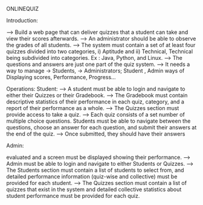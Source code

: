 ONLINEQUIZ

Introduction:

   --> Build a web page that can deliver quizzes that a student can take and view their scores 
afterwards. 
   --> An administrator should be able to observe the grades of all students.
   --> The system must contain a set of at least four quizzes divided into two categories, 
        i)  Aptitude and 
        ii) Technical, 
            Technical being subdivided into categories.
            Ex : Java, Python, and Linux.
   --> The questions and answers are just one part of the quiz system.
   --> It needs a way to manage 
        -> Students, 
        -> Administrators;
           Student , Admin ways of 
             Displaying scores, 
             Performance, 
             Progress…
             
Operations:
   Student:
     --> A student must be able to login and navigate to either their Quizzes or their Gradebook.
     --> The Gradebook must contain descriptive statistics of their performance in each quiz, category, 
and a report of their performance as a whole. 
     --> The Quizzes section must provide access to take a quiz. 
     --> Each quiz consists of a set number of multiple choice questions. Students must 
be able to navigate between the questions, choose an answer for each question, and submit 
their answers at the end of the quiz. 
     --> Once submitted, they should have their answers
   
   Admin:
   
evaluated and a screen must be displayed showing their performance.
     --> Admin must be able to login and navigate to either Students or Quizzes. 
     --> The Students section must contain a list of students to select from, and detailed performance 
information (quiz-wise and collective) must be provided for each student. 
     --> The Quizzes section must contain a list of quizzes that exist in the system and detailed collective 
statistics about student performance must be provided for each quiz.






